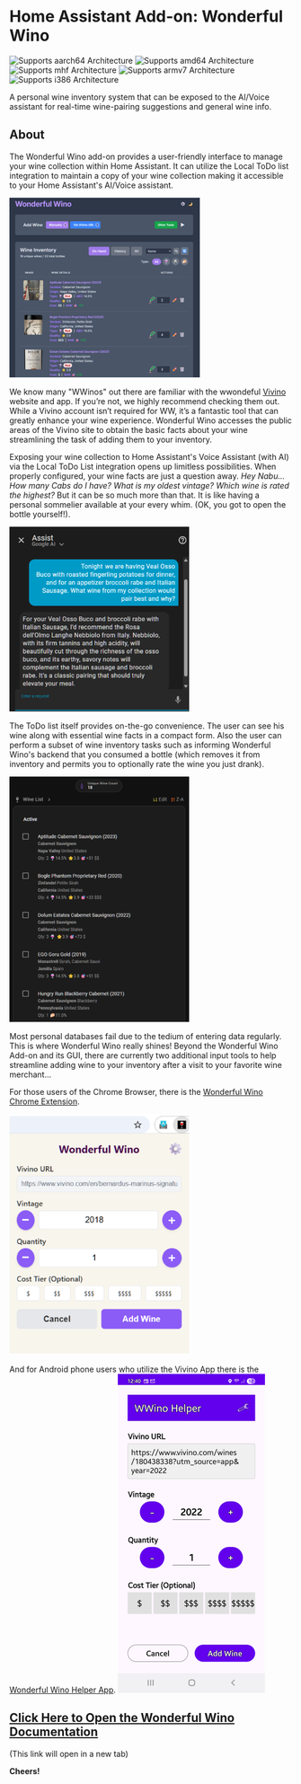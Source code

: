 # Home Assistant Add-on: Wonderful Wino

![Supports aarch64 Architecture](https://img.shields.io/badge/aarch64-yes-green.svg) ![Supports amd64 Architecture](https://img.shields.io/badge/amd64-yes-green.svg) ![Supports mhf Architecture](https://img.shields.io/badge/armhf-yes-green.svg) ![Supports armv7 Architecture](https://img.shields.io/badge/armv7-yes-green.svg) ![Supports i386 Architecture](https://img.shields.io/badge/i386-yes-green.svg)

  

A personal wine inventory system that can be exposed to the AI/Voice assistant for real-time wine-pairing suggestions and general wine info.

  
  

## About

  

The Wonderful Wino add-on provides a user-friendly interface to manage your wine collection within Home Assistant. It can utilize the Local ToDo list integration to maintain a copy of your wine collection making it accessible to your Home Assistant's AI/Voice assistant.

  

![mainview](https://raw.githubusercontent.com/FrankJaco/homeassistant-wwino-addon/main/resources/gui.png)

  

We know many "WWinos" out there are familiar with the wwondeful [Vivino](https://www.vivino.com/) website and app. If you’re not, we highly recommend checking them out. While a Vivino account isn’t required for WW, it’s a fantastic tool that can greatly enhance your wine experience. Wonderful Wino accesses the public areas of the Vivino site to obtain the basic facts about your wine streamlining the task of adding them to your inventory.

  

Exposing your wine collection to Home Assistant's Voice Assistant (with AI) via the Local ToDo List integration opens up limitless possibilities. When properly configured, your wine facts are just a question away. *Hey Nabu... How many Cabs do I have? What is my oldest vintage? Which wine is rated the highest?* But it can be so much more than that. It is like having a personal sommelier available at your every whim. (OK, you got to open the bottle yourself!).

  

![AI pairing](https://raw.githubusercontent.com/FrankJaco/homeassistant-wwino-addon/main/resources/ai.png)

  

The ToDo list itself provides on-the-go convenience. The user can see his wine along with essential wine facts in a compact form. Also the user can perform a subset of wine inventory tasks such as informing Wonderful Wino's backend that you consumed a bottle (which removes it from inventory and permits you to optionally rate the wine you just drank).

  

![ToDo](https://raw.githubusercontent.com/FrankJaco/homeassistant-wwino-addon/main/resources/todo.png)

  Most personal databases fail due to the tedium of entering data regularly. This is where Wonderful Wino really shines! Beyond the Wonderful Wino Add-on and its GUI, there are currently two additional input tools to help streamline adding wine to your inventory after a visit to your favorite wine merchant...

For those users of the Chrome Browser, there is the [Wonderful Wino Chrome Extension](https://github.com/FrankJaco/wwino-chrome-extension). 

![exten](https://raw.githubusercontent.com/FrankJaco/homeassistant-wwino-addon/main/resources/cbe.png)

And for Android phone users who utilize the Vivino App there is the [Wonderful Wino Helper App](https://github.com/FrankJaco/wwino-android-helper).
 ![AHA](https://raw.githubusercontent.com/FrankJaco/homeassistant-wwino-addon/main/resources/aha.png)

  
  ## [Click Here to Open the Wonderful Wino Documentation](https://frankjaco.github.io/homeassistant-wwino-addon/)

(This link will open in a new tab)


**Cheers!**
